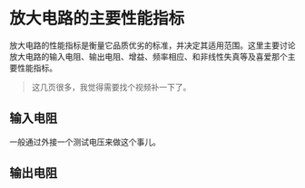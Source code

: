# 放大电路的主要性能指标

放大电路的性能指标是衡量它品质优劣的标准，并决定其适用范围。这里主要讨论放大电路的输入电阻、输出电阻、增益、频率相应、和非线性失真等及喜爱那个主要性能指标。

>这几页很多，我觉得需要找个视频补一下了。

## 输入电阻

一般通过外接一个测试电压来做这个事儿。

## 输出电阻

